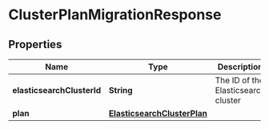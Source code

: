 # ClusterPlanMigrationResponse

## Properties
Name | Type | Description | Notes
------------ | ------------- | ------------- | -------------
**elasticsearchClusterId** | **String** | The ID of the Elasticsearch cluster |  [optional]
**plan** | [**ElasticsearchClusterPlan**](ElasticsearchClusterPlan.md) |  |  [optional]
